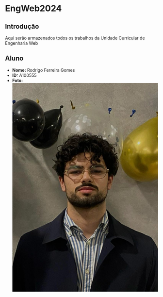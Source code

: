 # EngWeb2024

## Introdução
Aqui serão armazenados todos os trabalhos da Unidade Curricular de Engenharia Web

## Aluno

- **Nome:** Rodrigo Ferreira Gomes
- **ID:** A100555
- **Foto:** ![Fotografia do Aluno](myfoto.jpg)
